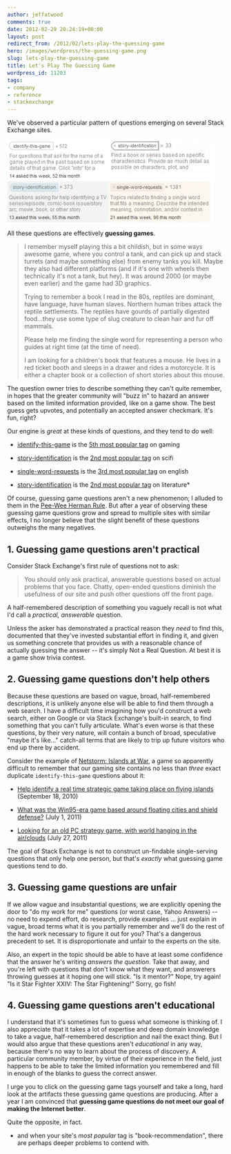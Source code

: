 ```yaml
---
author: jeffatwood
comments: true
date: 2012-02-29 20:24:19+00:00
layout: post
redirect_from: /2012/02/lets-play-the-guessing-game
hero: /images/wordpress/the-guessing-game.png
slug: lets-play-the-guessing-game
title: Let's Play The Guessing Game
wordpress_id: 11203
tags:
- company
- reference
- stackexchange
---
```


We've observed a particular pattern of questions emerging on several Stack Exchange sites.

![](/images/wordpress/the-guessing-game.png)

All these questions are effectively **guessing games**.



<blockquote>
  I remember myself playing this a bit childish, but in some ways awesome game, where you control a tank, and can pick up and stack turrets (and maybe something else) from enemy tanks you kill. Maybe they also had different platforms (and if it's one with wheels then technically it's not a tank, but hey). It was around 2000 (or maybe even earlier) and the game had 3D graphics.
  
  Trying to remember a book I read in the 80s, reptiles are dominant, have language, have human slaves. Northern human tribes attack the reptile settlements. The reptiles have gourds of partially digested food...they use some type of slug creature to clean hair and fur off mammals.
  
  Please help me finding the single word for representing a person who guides at right time (at the time of need).
  
  I am looking for a children's book that features a mouse. He lives in a red ticket booth and sleeps in a drawer and rides a motorcycle. It is either a chapter book or a collection of short stories about this mouse.
</blockquote>



The question owner tries to describe something they can't quite remember, in hopes that the greater community will "buzz in" to hazard an answer based on the limited information provided, like on a game show. The best guess gets upvotes, and potentially an accepted answer checkmark. It's fun, right?

Our engine is _great_ at these kinds of questions, and they tend to do well:





  * [identify-this-game](http://gaming.stackexchange.com/questions/tagged/identify-this-game) is the [5th most popular tag](http://gaming.stackexchange.com/tags) on gaming


  * [story-identification](http://scifi.stackexchange.com/questions/tagged/story-identification) is the [2nd most popular tag](http://scifi.stackexchange.com/tags) on scifi


  * [single-word-requests](http://english.stackexchange.com/questions/tagged/single-word-requests) is the [3rd most popular tag](http://english.stackexchange.com/tags) on english


  * [story-identification](http://literature.stackexchange.com/questions/tagged/story-identification) is the [2nd most popular tag](http://literature.stackexchange.com/tags) on literature*



Of course, guessing game questions aren't a new phenomenon; I alluded to them in the [Pee-Wee Herman Rule](http://blog.stackoverflow.com/2010/11/the-pee-wee-herman-rule/). But after a year of observing these guessing game questions grow and spread to multiple sites with similar effects, I no longer believe that the slight benefit of these questions outweighs the many negatives.



## 1. Guessing game questions aren't practical



Consider Stack Exchange's first rule of questions not to ask:



<blockquote>
  You should only ask practical, answerable questions based on actual problems that you face. Chatty, open-ended questions diminish the usefulness of our site and push other questions off the front page.
</blockquote>



A half-remembered description of something you vaguely recall is not what I'd call a _practical, answerable_ question.

Unless the asker has demonstrated a practical reason they _need_ to find this, documented that they've invested substantial effort in finding it, and given us something concrete that provides us with a reasonable chance of actually guessing the answer -- it's simply Not a Real Question. At best it is a game show trivia contest.



## 2. Guessing game questions don't help others



Because these questions are based on vague, broad, half-remembered descriptions, it is unlikely anyone else will be able to find them through a web search. I have a difficult time imagining how you'd construct a web search, either on Google or via Stack Exchange's built-in search, to find something that you can't fully articulate. What's even worse is that these questions, by their very nature, will contain a bunch of broad, speculative "maybe it's like..." catch-all terms that are likely to trip up future visitors who end up there by accident.

Consider the example of [Netstorm: Islands at War](http://www.mobygames.com/game/netstorm-islands-at-war), a game so apparently difficult to remember that our gaming site contains no less than _three_ exact duplicate `identify-this-game` questions about it:





  * [Help identify a real time strategic game taking place on flying islands](http://gaming.stackexchange.com/questions/7657/help-identify-a-real-time-strategic-game-taking-place-on-flying-islands) (September 18, 2010)


  * [What was the Win95-era game based around floating cities and shield defense?](http://gaming.stackexchange.com/questions/25589/what-was-the-win95-era-game-based-around-floating-cities-and-shield-defense) (July 1, 2011)


  * [Looking for an old PC strategy game, with world hanging in the air/clouds](http://gaming.stackexchange.com/questions/26788/looking-for-an-old-pc-strategy-game-with-world-hanging-in-the-air-clouds) (July 27, 2011)



The goal of Stack Exchange is not to construct un-findable single-serving questions that only help one person, but that's _exactly_ what guessing game questions tend to do.



## 3. Guessing game questions are unfair



If we allow vague and insubstantial questions, we are explicitly opening the door to "do my work for me" questions (or worst case, Yahoo Answers) -- no need to expend effort, do research, provide examples ... just explain in vague, broad terms what it is you partially remember and we'll do the rest of the hard work necessary to figure it out for you? That's a dangerous precedent to set. It is disproportionate and unfair to the experts on the site.

Also, an expert in the topic should be able to have at least some confidence that the answer he's writing _answers the question_. Take that away, and you're left with questions that don't know what they want, and answerers throwing guesses at it hoping one will stick. "Is it mentor?" Nope, try again! "Is it Star Fighter XXIV: The Star Fightening!" Sorry, go fish!



## 4. Guessing game questions aren't educational



I understand that it's sometimes fun to guess what someone is thinking of. I also appreciate that it takes a lot of expertise and deep domain knowledge to take a vague, half-remembered description and nail the exact thing. But I would also argue that these questions aren't _educational_ in any way, because there's no way to learn about the process of discovery. A particular community member, by virtue of their experience in the field, just happens to be able to take the limited information you remembered and fill in enough of the blanks to guess the correct answer.

I urge you to click on the guessing game tags yourself and take a long, hard look at the artifacts these guessing game questions are producing. After a year I am convinced that **guessing game questions do not meet our goal of making the Internet better**.

Quite the opposite, in fact.

* and when your site's _most popular_ tag is "book-recommendation", there are perhaps deeper problems to contend with.

